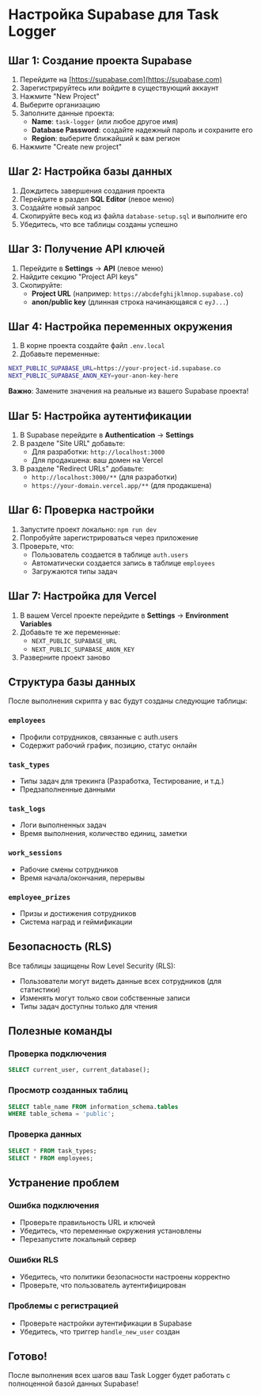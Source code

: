 # Настройка Supabase для Task Logger

## Шаг 1: Создание проекта Supabase

1. Перейдите на [https://supabase.com](https://supabase.com)
2. Зарегистрируйтесь или войдите в существующий аккаунт
3. Нажмите "New Project"
4. Выберите организацию
5. Заполните данные проекта:
   - **Name**: `task-logger` (или любое другое имя)
   - **Database Password**: создайте надежный пароль и сохраните его
   - **Region**: выберите ближайший к вам регион
6. Нажмите "Create new project"

## Шаг 2: Настройка базы данных

1. Дождитесь завершения создания проекта
2. Перейдите в раздел **SQL Editor** (левое меню)
3. Создайте новый запрос
4. Скопируйте весь код из файла `database-setup.sql` и выполните его
5. Убедитесь, что все таблицы созданы успешно

## Шаг 3: Получение API ключей

1. Перейдите в **Settings** → **API** (левое меню)
2. Найдите секцию "Project API keys"
3. Скопируйте:
   - **Project URL** (например: `https://abcdefghijklmnop.supabase.co`)
   - **anon/public key** (длинная строка начинающаяся с `eyJ...`)

## Шаг 4: Настройка переменных окружения

1. В корне проекта создайте файл `.env.local`
2. Добавьте переменные:

```bash
NEXT_PUBLIC_SUPABASE_URL=https://your-project-id.supabase.co
NEXT_PUBLIC_SUPABASE_ANON_KEY=your-anon-key-here
```

**Важно**: Замените значения на реальные из вашего Supabase проекта!

## Шаг 5: Настройка аутентификации

1. В Supabase перейдите в **Authentication** → **Settings**
2. В разделе "Site URL" добавьте:
   - Для разработки: `http://localhost:3000`
   - Для продакшена: ваш домен на Vercel
3. В разделе "Redirect URLs" добавьте:
   - `http://localhost:3000/**` (для разработки)
   - `https://your-domain.vercel.app/**` (для продакшена)

## Шаг 6: Проверка настройки

1. Запустите проект локально: `npm run dev`
2. Попробуйте зарегистрироваться через приложение
3. Проверьте, что:
   - Пользователь создается в таблице `auth.users`
   - Автоматически создается запись в таблице `employees`
   - Загружаются типы задач

## Шаг 7: Настройка для Vercel

1. В вашем Vercel проекте перейдите в **Settings** → **Environment Variables**
2. Добавьте те же переменные:
   - `NEXT_PUBLIC_SUPABASE_URL`
   - `NEXT_PUBLIC_SUPABASE_ANON_KEY`
3. Разверните проект заново

## Структура базы данных

После выполнения скрипта у вас будут созданы следующие таблицы:

### `employees`
- Профили сотрудников, связанные с auth.users
- Содержит рабочий график, позицию, статус онлайн

### `task_types`
- Типы задач для трекинга (Разработка, Тестирование, и т.д.)
- Предзаполненные данными

### `task_logs`
- Логи выполненных задач
- Время выполнения, количество единиц, заметки

### `work_sessions`
- Рабочие смены сотрудников
- Время начала/окончания, перерывы

### `employee_prizes`
- Призы и достижения сотрудников
- Система наград и геймификации

## Безопасность (RLS)

Все таблицы защищены Row Level Security (RLS):
- Пользователи могут видеть данные всех сотрудников (для статистики)
- Изменять могут только свои собственные записи
- Типы задач доступны только для чтения

## Полезные команды

### Проверка подключения
```sql
SELECT current_user, current_database();
```

### Просмотр созданных таблиц
```sql
SELECT table_name FROM information_schema.tables 
WHERE table_schema = 'public';
```

### Проверка данных
```sql
SELECT * FROM task_types;
SELECT * FROM employees;
```

## Устранение проблем

### Ошибка подключения
- Проверьте правильность URL и ключей
- Убедитесь, что переменные окружения установлены
- Перезапустите локальный сервер

### Ошибки RLS
- Убедитесь, что политики безопасности настроены корректно
- Проверьте, что пользователь аутентифицирован

### Проблемы с регистрацией
- Проверьте настройки аутентификации в Supabase
- Убедитесь, что триггер `handle_new_user` создан

## Готово!

После выполнения всех шагов ваш Task Logger будет работать с полноценной базой данных Supabase! 